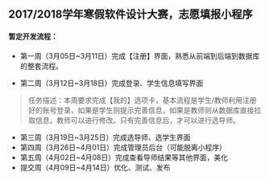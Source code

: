 ## 2017/2018学年寒假软件设计大赛，志愿填报小程序

#### 暂定开发流程：

- 第一周（3月05日~3月11日）完成【注册】界面，熟悉从前端到后端到数据库的整套流程。


- 第二周（3月12日~3月18日）完成登录、学生信息填写界面

> 任务描述：本周要求完成【我的】选项卡，基本流程是学生/教师利用注册好的账号登录，如果是学生则提示完善信息，如果是教师则从数据库直接拉取信息，教师可以进行修改。只有完善信息后，才可以进行选导师。

- 第三周（3月19日~3月25日）完成选导师、选学生界面
- 第四周（3月26日~4月01日）完成管理员后台（可能脱离小程序）
- 第五周（4月02日~4月08日）完成查看导师结果等其他界面，美化
- 提交周（4月09日~4月14日）优化、测试、发布

